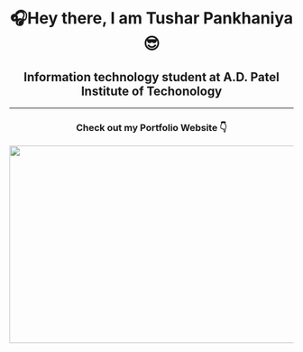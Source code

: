 <h1 align="center">🎧Hey there, I am Tushar Pankhaniya😎</h1>
<h2 align="center">Information technology student at A.D. Patel Institute of Techonology</h2>
<hr>
<h3 align="center">Check out my Portfolio Website 👇 </h3>
<p align="center">
    <a href="http://tusharpankhaniya.tk/">
        <img src = "https://github.com/tusharpankhaniya/tusharpankhaniya/blob/main/redmeone.jpg" height="350" width="600">
    </a>
</p>


